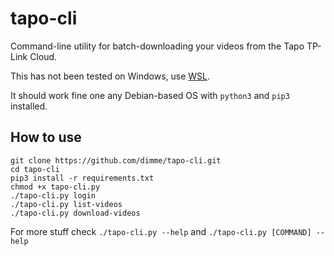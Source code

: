 # tapo-cli
Command-line utility for batch-downloading your videos from the Tapo TP-Link Cloud.

This has not been tested on Windows, use [WSL](https://learn.microsoft.com/en-us/windows/wsl/install).

It should work fine one any Debian-based OS with `python3` and `pip3` installed.

## How to use
```
git clone https://github.com/dimme/tapo-cli.git
cd tapo-cli
pip3 install -r requirements.txt
chmod +x tapo-cli.py
./tapo-cli.py login
./tapo-cli.py list-videos
./tapo-cli.py download-videos
```

For more stuff check `./tapo-cli.py --help` and `./tapo-cli.py [COMMAND] --help`
